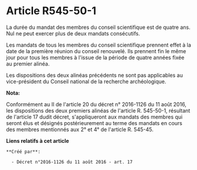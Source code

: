 # Article R545-50-1

La durée du mandat des membres du conseil scientifique est de quatre ans. Nul ne peut exercer plus de deux mandats
consécutifs. 

Les mandats de tous les membres du conseil scientifique prennent effet à la date de la première réunion du conseil renouvelé.
Ils prennent fin le même jour pour tous les membres à l'issue de la période de quatre années fixée au premier alinéa. 

Les dispositions des deux alinéas précédents ne sont pas applicables au vice-président du Conseil national de la recherche
archéologique.

**Nota:**

Conformément au II de l'article 20 du décret n° 2016-1126 du 11 août 2016, les dispositions des deux premiers alinéas de
l'article R. 545-50-1, résultant de l'article 17 dudit décret, s'appliqueront aux mandats des membres qui seront élus et
désignés postérieurement au terme des mandats en cours des membres mentionnés aux 2° et 4° de l'article R. 545-45.

**Liens relatifs à cet article**

	**Créé par**:

	  - Décret n°2016-1126 du 11 août 2016 - art. 17
